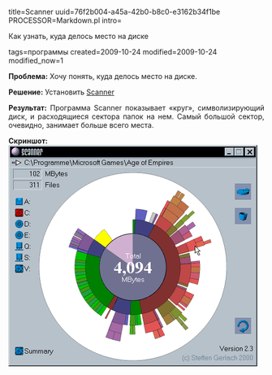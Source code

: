 title=Scanner
uuid=76f2b004-a45a-42b0-b8c0-e3162b34f1be
PROCESSOR=Markdown.pl
intro=<p>Как узнать, куда делось место на диске</p>
tags=программы
created=2009-10-24
modified=2009-10-24
modified_now=1

<div>
<b>Проблема:</b>&nbsp;Хочу понять, куда делось место на диске.</p>
<p style="text-align: justify; "><b>Решение:</b>&nbsp;Установить <a href="http://steffengerlach.de/freeware/" class="">Scanner</a>
</p>
<p style="text-align: justify; "><b>Результат:</b>&nbsp;Программа Scanner показывает «круг», символизирующий диск, и расходящиеся сектора папок на нем. Самый большой сектор, очевидно, занимает больше всего места.</p>
<p style="text-align: justify; "><b>Скриншот:</b>
<br>
<img src="scanner.gif" title="" style="height: 435px; width: 490px; position: relative; margin: 0px; resize: none; zoom: 1; display: inline-block; top: 0px; left: 0px; " class="">
<br>
</p>
</div>
